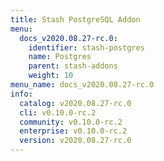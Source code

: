 ```yaml
---
title: Stash PostgreSQL Addon
menu:
  docs_v2020.08.27-rc.0:
    identifier: stash-postgres
    name: Postgres
    parent: stash-addons
    weight: 10
menu_name: docs_v2020.08.27-rc.0
info:
  catalog: v2020.08.27-rc.0
  cli: v0.10.0-rc.2
  community: v0.10.0-rc.2
  enterprise: v0.10.0-rc.2
  version: v2020.08.27-rc.0
---
```


